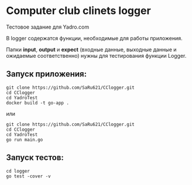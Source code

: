 # Computer club clinets logger
Тестовое задание для Yadro.com  

В logger содержатся функции, необходимые для работы приложения.  

Папки **input**, **output** и **expect** (входные данные, выходные данные и ожидаемые соответственно) нужны для тестирования функции Logger.  

## Запуск приложения: 
```console
git clone https://github.com/SaRu621/CClogger.git
cd CClogger
cd YadroTest
docker build -t go-app .
```
или

```console
git clone https://github.com/SaRu621/CClogger.git
cd CClogger
cd YadroTest
go run main.go
```

## Запуск тестов:

```console
cd logger
go test -cover -v
```
